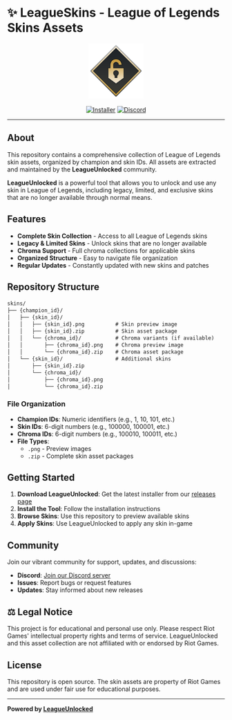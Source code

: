 # ✨ LeagueSkins - League of Legends Skins Assets

<div align="center">
  <img src="./icon.png" alt="LeagueUnlocked Icon" width="128" height="128">
  
  [![Installer](https://img.shields.io/badge/Installer-Windows-blue)](https://github.com/AlbanCliquet/LeagueUnlockedReleases/releases/latest)
  [![Discord](https://img.shields.io/discord/1426680928759189545?color=5865F2&logo=discord&logoColor=white&label=Discord)](https://discord.com/invite/cDepnwVS8Z)
</div>

---

## About

This repository contains a comprehensive collection of League of Legends skin assets, organized by champion and skin IDs. All assets are extracted and maintained by the **LeagueUnlocked** community.

**LeagueUnlocked** is a powerful tool that allows you to unlock and use any skin in League of Legends, including legacy, limited, and exclusive skins that are no longer available through normal means.

## Features

- **Complete Skin Collection** - Access to all League of Legends skins
- **Legacy & Limited Skins** - Unlock skins that are no longer available
- **Chroma Support** - Full chroma collections for applicable skins
- **Organized Structure** - Easy to navigate file organization
- **Regular Updates** - Constantly updated with new skins and patches

## Repository Structure

```
skins/
├── {champion_id}/
│   ├── {skin_id}/
│   │   ├── {skin_id}.png          # Skin preview image
│   │   ├── {skin_id}.zip          # Skin asset package
│   │   └── {chroma_id}/           # Chroma variants (if available)
│   │       ├── {chroma_id}.png    # Chroma preview image
│   │       └── {chroma_id}.zip    # Chroma asset package
│   └── {skin_id}/                 # Additional skins
│       ├── {skin_id}.zip
│       └── {chroma_id}/
│           ├── {chroma_id}.png
│           └── {chroma_id}.zip
```

### File Organization

- **Champion IDs**: Numeric identifiers (e.g., 1, 10, 101, etc.)
- **Skin IDs**: 6-digit numbers (e.g., 100000, 100001, etc.)
- **Chroma IDs**: 6-digit numbers (e.g., 100010, 100011, etc.)
- **File Types**: 
  - `.png` - Preview images
  - `.zip` - Complete skin asset packages

## Getting Started

1. **Download LeagueUnlocked**: Get the latest installer from our [releases page](https://github.com/AlbanCliquet/LeagueUnlockedReleases/releases/latest)
2. **Install the Tool**: Follow the installation instructions
3. **Browse Skins**: Use this repository to preview available skins
4. **Apply Skins**: Use LeagueUnlocked to apply any skin in-game

## Community

Join our vibrant community for support, updates, and discussions:

- **Discord**: [Join our Discord server](https://discord.com/invite/cDepnwVS8Z)
- **Issues**: Report bugs or request features
- **Updates**: Stay informed about new releases

## ⚖️ Legal Notice

This project is for educational and personal use only. Please respect Riot Games' intellectual property rights and terms of service. LeagueUnlocked and this asset collection are not affiliated with or endorsed by Riot Games.

## License

This repository is open source. The skin assets are property of Riot Games and are used under fair use for educational purposes.

---

**Powered by [LeagueUnlocked](https://github.com/AlbanCliquet/LeagueUnlocked)**
